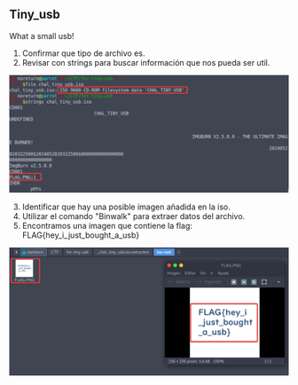 ## Tiny_usb

What a small usb!

1. Confirmar que tipo de archivo es.
2. Revisar con strings para buscar información que nos pueda ser util.

![Primeros pasos](../Imagenes/wkTeIFO2OK.png)

3. Identificar que hay una posible imagen añadida en la iso.
4. Utilizar el comando "Binwalk" para extraer datos del archivo.
5. Encontramos una imagen que contiene la flag: FLAG{hey_i_just_bought_a_usb}

![Flag encontrada](../Imagenes/2FdxLXUSmZ.png)

